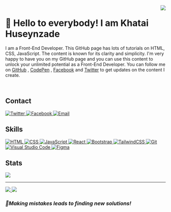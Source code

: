 <img align="right" src="https://komarev.com/ghpvc/?username=bilgegates&label=Profile%20views&color=green&style=flat">
<h1 align="left"> 👋 Hello to everybody!  I am Khatai Huseynzade </h2>
<p>
I am a Front-End Developer. This GitHub page has lots of tutorials on HTML, CSS, JavaScript. The content is known for its clarity and simplicity. I'm very happy to have you on my GitHub page and you can use this content to unlock your unlimited potential as a Front-End Developer. You can follow me on <a href="https://github.com/BilgeGates/">GitHub</a> , <a href="https://codepen.io/Khatai-Huseynzade" target="_blank">CodePen</a> , <a href="https://www.facebook.com/profile.php?id=100091496015332" target="_blank">Facebook</a> and <a href="https://www.twitter.com/developerkhatai" target="_blank">Twitter</a> to get updates on the content I create.
</p>
<br>
<h2 align="left">Contact</h3>
<a href="https://www.twitter.com/developerkhatai" target="_blank">
<img src="https://img.shields.io/badge/twitter-blue.svg?style=for-the-badge&logo=twitter&logoColor=white" alt="Twitter">
</a>
 <a href="https://www.facebook.com/profile.php?id=100091496015332" target="_blank" >
<img src="https://img.shields.io/badge/facebook-white.svg?style=for-the-badge&logo=facebook&logoColor=blue" alt="Facebook">
</a>
<a href="https://mail.google.com/mail/u/0/#sent?compose=CllgCJTKWwQlwGfxHMNFcvPgndLmKMtTgPzVBdgTKkKLQGVHXZkNGHKHKnhrXGbqKqctLdSMmhL" target="_blank">
<img src="https://img.shields.io/badge/Gmail-D14836?style=for-the-badge&logo=gmail&logoColor=white" alt="Email">
</a>
<br>
<h2 align="left">Skills</h2>
<a href="https://www.w3schools.com/html/default.asp" target="_blank">
<img src="https://img.shields.io/badge/html-%23E34F26.svg?style=for-the-badge&logo=html5&logoColor=white" alt="HTML">
</a>
<a href="https://www.w3schools.com/css/default.asp" target="_blank">
<img src="https://img.shields.io/badge/css-%231572B6.svg?style=for-the-badge&logo=css3&logoColor=white" alt="CSS"> 
</a>
<a href="https://www.w3schools.com/js/default.asp" target="_blank">
<img src="https://img.shields.io/badge/javascript-%23323330.svg?style=for-the-badge&logo=javascript&logoColor=%23F7DF1E" alt="JavaScript">
</a>
<a href="https://react.dev/" target="_blank">
<img src="https://img.shields.io/badge/react-%2320232a.svg?style=for-the-badge&logo=react&logoColor=%2361DAFB" alt="React">
</a>
<a href="https://getbootstrap.com" target="_blank">
<img src="https://img.shields.io/badge/bootstrap-%23563D7C.svg?style=for-the-badge&logo=bootstrap&logoColor=white" alt="Bootstrap">
</a>
<a href="https://tailwindcss.com/" target="_blank">
<img src="https://img.shields.io/badge/tailwindcss-%2338B2AC.svg?style=for-the-badge&logo=tailwind-css&logoColor=white" alt="TailwindCSS">
<a href="https://git-scm.com" target="_blank">
<img src="https://img.shields.io/badge/git-%231572B6.svg?style=for-the-badge&logo=git&logoColor=white" alt="Git">
</a>
<a href="https://code.visualstudio.com" target="_blank">
<img src="https://img.shields.io/badge/Visual-Studio%23.svg?style=for-the-badge&logo=Visual-Studio&logoColor=white" alt="Visual Studio Code">
</a>
<a href="https://www.figma.com" target="_blank">
<img src="https://img.shields.io/badge/figma-%23F24E1E.svg?style=for-the-badge&logo=figma&logoColor=white" alt="Figma">
</a>
<br>
<h2 align="left">Stats</h1>
<a href="https://github.com/BilgeGates">
<img src="http://github-profile-summary-cards.vercel.app/api/cards/profile-details?username=BilgeGates&theme=github_dark" />
</a>
<hr>
<a href="https://github.com/BilgeGates">
<img src="http://github-profile-summary-cards.vercel.app/api/cards/stats?username=BilgeGates&theme=github_dark" />
</a>
<a href="https://www.github.com/BilgeGates">
<img src="http://github-profile-summary-cards.vercel.app/api/cards/repos-per-language?username=BilgeGates&theme=github_dark">
</a>

<h3><i>🎯Making mistakes leads to finding new solutions!</i></h3>
